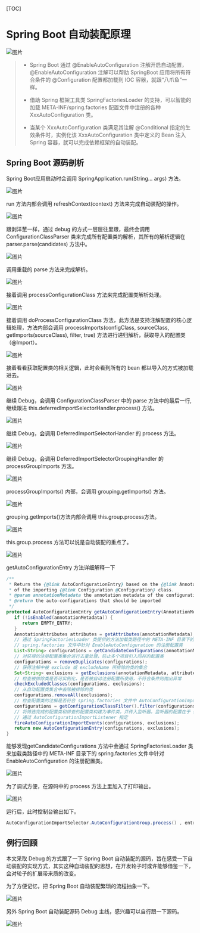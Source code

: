 [TOC]

# Spring Boot 自动装配原理

![图片](https://mmbiz.qpic.cn/mmbiz_png/waH0DGXhQWPSsdETLG4Erv9SST05dZ0yXe43hcrdeQIo8XfEqgOlDw7ZSsj7Q6lW6H3A9wL1ib04G7OcsIGWQYA/640?wx_fmt=png&wxfrom=5&wx_lazy=1&wx_co=1)

> - Spring Boot 通过 @EnableAutoConfiguration 注解开启自动配置，@EnableAutoConfiguration 注解可以帮助 SpringBoot 应用将所有符合条件的 @Configuration 配置都加载到 IOC 容器，就跟“八爪鱼”一样。
>
>   
>
> - 借助 Spring 框架工具类 SpringFactoriesLoader 的支持，可以智能的加载 META-INF/spring.factories 配置文件中注册的各种 XxxAutoConfiguration 类。
>
> 
>
> - 当某个 XxxAutoConfiguration 类满足其注解 @Conditional 指定的生效条件时，实例化该 XxxAutoConfiguration 类中定义的 Bean 注入 Spring 容器，就可以完成依赖框架的自动装配。

## Spring Boot 源码剖析

Spring Boot应用启动时会调用 SpringApplication.run(String... args) 方法。

![图片](https://mmbiz.qpic.cn/mmbiz_png/waH0DGXhQWPSsdETLG4Erv9SST05dZ0y3hicfmFIwicBgKRIMAl9ZV37rhbGl0wrgDm1CUe8Ziax49rbPDbOKPyKw/640?wx_fmt=png&wxfrom=5&wx_lazy=1&wx_co=1)



run 方法内部会调用 refreshContext(context) 方法来完成自动装配的操作。

![图片](https://mmbiz.qpic.cn/mmbiz_png/waH0DGXhQWPSsdETLG4Erv9SST05dZ0yZnn1AJOCmTp74P2SFbgyDKvzge06kQYLHt7yl8yWAI3R3mv3GAWldA/640?wx_fmt=png&wxfrom=5&wx_lazy=1&wx_co=1)

跟剥洋葱一样，通过 debug 的方式一层层往里跟，最终会调用ConfigurationClassParser 类来完成所有配置类的解析，其所有的解析逻辑在 parser.parse(candidates) 方法中。

![图片](https://mmbiz.qpic.cn/mmbiz_png/waH0DGXhQWPSsdETLG4Erv9SST05dZ0y0kJDtBZWbcggyeWwgeF02Uh0Wgia04EMkmN02VSicgESCwPsUjwbpcLg/640?wx_fmt=png&wxfrom=5&wx_lazy=1&wx_co=1)

调用重载的 parse 方法来完成解析。

![图片](https://mmbiz.qpic.cn/mmbiz_png/waH0DGXhQWPSsdETLG4Erv9SST05dZ0yGus7PyWNINAjTsIzibDibKLe9t28LkOQyhW7e5UliaoWmHK8E0mJUdyAA/640?wx_fmt=png&wxfrom=5&wx_lazy=1&wx_co=1)

接着调用 processConfigurationClass 方法来完成配置类解析处理。

![图片](https://mmbiz.qpic.cn/mmbiz_png/waH0DGXhQWPSsdETLG4Erv9SST05dZ0yWOVNcR3Ll6Au2G1IdV0o8icmW3icIMczI3iaQMbOEgbPibOeyxYXDYyxuA/640?wx_fmt=png&wxfrom=5&wx_lazy=1&wx_co=1)

接着调用 doProcessConfigurationClass 方法，此方法是支持注解配置的核心逻辑处理，方法内部会调用 processImports(configClass, sourceClass, getImports(sourceClass), filter, true) 方法进行递归解析，获取导入的配置类（@Import）。

![图片](https://mmbiz.qpic.cn/mmbiz_png/waH0DGXhQWPSsdETLG4Erv9SST05dZ0y4DPFFvnFbPbSga6xS8icewTmp7cibPTJkEj02ibTWpJPvOgy0kZyPUu0g/640?wx_fmt=png&wxfrom=5&wx_lazy=1&wx_co=1)

接着看看获取配置类的相关逻辑，此时会看到所有的 bean 都以导入的方式被加载进去。

![图片](https://mmbiz.qpic.cn/mmbiz_png/waH0DGXhQWPSsdETLG4Erv9SST05dZ0yPtdojIQrAzNgmwshSqibl3PXxNIja6wSmt3Z6GYdVIib09psXvAyRYibA/640?wx_fmt=png&wxfrom=5&wx_lazy=1&wx_co=1)

继续 Debug，会调用 ConfigurationClassParser 中的 parse 方法中的最后一行,继续跟进 this.deferredImportSelectorHandler.process() 方法。

![图片](https://mmbiz.qpic.cn/mmbiz_png/waH0DGXhQWPSsdETLG4Erv9SST05dZ0yjXD504F94V0pqtjO3BS7hv9ykzrFR6a6mUJeDUQSicgkwceLqZibgkIg/640?wx_fmt=png&wxfrom=5&wx_lazy=1&wx_co=1)

继续 Debug，会调用 DeferredImportSelectorHandler 的 process 方法。

![图片](https://mmbiz.qpic.cn/mmbiz_png/waH0DGXhQWPSsdETLG4Erv9SST05dZ0yRL2fZdEp4zjodI0uzviaicomPZRib2BEbnicX2J5O68q4c1tcGGk1X2CYQ/640?wx_fmt=png&wxfrom=5&wx_lazy=1&wx_co=1)

继续 Debug，会调用 DeferredImportSelectorGroupingHandler 的 processGroupImports 方法。

![图片](https://mmbiz.qpic.cn/mmbiz_png/waH0DGXhQWPSsdETLG4Erv9SST05dZ0yv2DmNXsXLuP01ozWACmHaqQ7tFTe0zPfBLbVoduhyRWiagd4ibNV3IFA/640?wx_fmt=png&wxfrom=5&wx_lazy=1&wx_co=1)

processGroupImports() 内部，会调用 grouping.getImports() 方法。

![图片](https://mmbiz.qpic.cn/mmbiz_png/waH0DGXhQWPSsdETLG4Erv9SST05dZ0ytAme1L6NXZwnzic0Q5kficpdeGyT70sysicWLO83QE8l61tOpdQpbQEmA/640?wx_fmt=png&wxfrom=5&wx_lazy=1&wx_co=1)

grouping.getImports()方法内部会调用 this.group.process方法。

![图片](https://mmbiz.qpic.cn/mmbiz_png/waH0DGXhQWPSsdETLG4Erv9SST05dZ0yuJawOTp9uImhbCfNc1cSvxfzbZaEicKNyzxEhL4HXibolohDwwIgwe8g/640?wx_fmt=png&wxfrom=5&wx_lazy=1&wx_co=1)

this.group.process 方法可以说是自动装配的重点了。

![图片](https://mmbiz.qpic.cn/mmbiz_png/waH0DGXhQWPSsdETLG4Erv9SST05dZ0yYhJvxVOJXtPMKqyaTRdBYdVNnoCQh8Gnq9apaoOqgFOl03vg33ufiaw/640?wx_fmt=png&wxfrom=5&wx_lazy=1&wx_co=1)

getAutoConfigurationEntry 方法详细解释一下

```java
/**
 * Return the {@link AutoConfigurationEntry} based on the {@link AnnotationMetadata}
 * of the importing {@link Configuration @Configuration} class.
 * @param annotationMetadata the annotation metadata of the configuration class
 * @return the auto-configurations that should be imported
 */
protected AutoConfigurationEntry getAutoConfigurationEntry(AnnotationMetadata annotationMetadata) {
   if (!isEnabled(annotationMetadata)) {
      return EMPTY_ENTRY;
   }
   AnnotationAttributes attributes = getAttributes(annotationMetadata);
   // 通过 SpringFactoriesLoader 类提供的方法加载类路径中的 META-INF 目录下的 
   // spring.factories 文件中针对 EnableAutoConfiguration 的注册配置类
   List<String> configurations = getCandidateConfigurations(annotationMetadata, attributes);
   // 对获得的注册配置类集合进行去重处理，防止多个项目引入同样的配置类
   configurations = removeDuplicates(configurations);
   // 获得注解中被 exclude 或 excludeName 所排除的类的集合
   Set<String> exclusions = getExclusions(annotationMetadata, attributes);
   // 检查被排除类是否可实例化，是否被自动注册配置所使用，不符合条件则抛出异常
   checkExcludedClasses(configurations, exclusions);
   // 从自动配置类集合中去除被排除的类
   configurations.removeAll(exclusions);
   // 检查配置类的注解是否符合 spring.factories 文件中 AutoConfigurationImportFilter 指定的注解检查条件
   configurations = getConfigurationClassFilter().filter(configurations);
   // 将筛选完成的配置类和排查的配置类构建为事件类，并传入监听器。监听器的配置在于 spring.factories 文件中
   // 通过 AutoConfigurationImportListener 指定
   fireAutoConfigurationImportEvents(configurations, exclusions);
   return new AutoConfigurationEntry(configurations, exclusions);
}
```

能够发现getCandidateConfigurations 方法中会通过 SpringFactoriesLoader 类来加载类路径中的 META-INF 目录下的 spring.factories 文件中针对 EnableAutoConfiguration 的注册配置类。

![图片](https://mmbiz.qpic.cn/mmbiz_png/waH0DGXhQWPSsdETLG4Erv9SST05dZ0y9Zw36YnE2O0gSKFTQsvhJgVrmezicJaZArRs34kLsIHSTymVKQMwGxA/640?wx_fmt=png&wxfrom=5&wx_lazy=1&wx_co=1)

为了调试方便，在源码中的 process 方法上里加入了打印输出。

![图片](https://mmbiz.qpic.cn/mmbiz_png/waH0DGXhQWPSsdETLG4Erv9SST05dZ0youUSdibKAvFgojMVfatK35XGCUIGYrdHuU0buotMq1AeLNWogKfCkuw/640?wx_fmt=png&wxfrom=5&wx_lazy=1&wx_co=1)

运行后，此时控制台输出如下。

```java
AutoConfigurationImportSelector.AutoConfigurationGroup.process() , entries = {org.springframework.boot.autoconfigure.admin.SpringApplicationAdminJmxAutoConfiguration=smoketest.simple.SampleSimpleApplication, org.springframework.boot.autoconfigure.aop.AopAutoConfiguration=smoketest.simple.SampleSimpleApplication, org.springframework.boot.autoconfigure.cache.CacheAutoConfiguration=smoketest.simple.SampleSimpleApplication, org.springframework.boot.autoconfigure.context.ConfigurationPropertiesAutoConfiguration=smoketest.simple.SampleSimpleApplication, org.springframework.boot.autoconfigure.context.LifecycleAutoConfiguration=smoketest.simple.SampleSimpleApplication, org.springframework.boot.autoconfigure.context.MessageSourceAutoConfiguration=smoketest.simple.SampleSimpleApplication, org.springframework.boot.autoconfigure.context.PropertyPlaceholderAutoConfiguration=smoketest.simple.SampleSimpleApplication, org.springframework.boot.autoconfigure.info.ProjectInfoAutoConfiguration=smoketest.simple.SampleSimpleApplication, org.springframework.boot.autoconfigure.jmx.JmxAutoConfiguration=smoketest.simple.SampleSimpleApplication, org.springframework.boot.autoconfigure.availability.ApplicationAvailabilityAutoConfiguration=smoketest.simple.SampleSimpleApplication, org.springframework.boot.autoconfigure.sql.init.SqlInitializationAutoConfiguration=smoketest.simple.SampleSimpleApplication, org.springframework.boot.autoconfigure.task.TaskExecutionAutoConfiguration=smoketest.simple.SampleSimpleApplication, org.springframework.boot.autoconfigure.task.TaskSchedulingAutoConfiguration=smoketest.simple.SampleSimpleApplication, org.springframework.boot.autoconfigure.validation.ValidationAutoConfiguration=smoketest.simple.SampleSimpleApplication}
```

## 例行回顾

本文采取 Debug 的方式跟了一下 Spring Boot 自动装配的源码，旨在感受一下自动装配的实现方式，其实这种自动装配的思想，在开发轮子时或许能够借鉴一下，会对轮子的扩展带来质的改变。

为了方便记忆，把 Spring Boot 自动装配繁琐的流程抽象一下。

![图片](https://mmbiz.qpic.cn/mmbiz_png/waH0DGXhQWPSsdETLG4Erv9SST05dZ0yY57OBrFawoK51aMl07ZBZfgNBgYs5OOgRrLYLWsicIbNXh5E4uIWvhg/640?wx_fmt=png&wxfrom=5&wx_lazy=1&wx_co=1)

另外 Spring Boot 自动装配源码 Debug 主线，感兴趣可以自行跟一下源码。

![图片](https://mmbiz.qpic.cn/mmbiz_png/waH0DGXhQWMFFRDdAnh4Vnrcus7yy4W7jadic1ibHmTcia4y5yIgxExicM5P1bm62WCbhHBkBscIBz9SVFxuicicUXyA/640?wx_fmt=png&wxfrom=5&wx_lazy=1&wx_co=1)